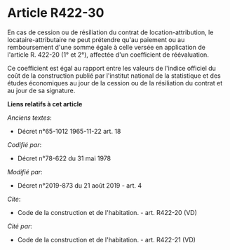 # Article R422-30

En cas de cession ou de résiliation du contrat de location-attribution, le locataire-attributaire ne peut prétendre qu'au
paiement ou au remboursement d'une somme égale à celle versée en application de l'article R. 422-20 (1° et 2°), affectée d'un
coefficient de réévaluation. 

Ce coefficient est égal au rapport entre les valeurs de l'indice officiel du coût de la construction publié par l'institut
national de la statistique et des études économiques au jour de la cession ou de la résiliation du contrat et au jour de sa
signature.

**Liens relatifs à cet article**

_Anciens textes_:

  - Décret n°65-1012 1965-11-22 art. 18

_Codifié par_:

  - Décret n°78-622 du 31 mai 1978

_Modifié par_:

  - Décret n°2019-873 du 21 août 2019 - art. 4

_Cite_:

  - Code de la construction et de l'habitation. - art. R422-20 (VD)

_Cité par_:

  - Code de la construction et de l'habitation. - art. R422-21 (VD)
